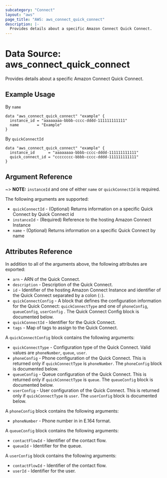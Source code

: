 ```yaml
---
subcategory: "Connect"
layout: "aws"
page_title: "AWS: aws_connect_quick_connect"
description: |-
  Provides details about a specific Amazon Connect Quick Connect.
---
```


# Data Source: aws\_connect\_quick\_connect

Provides details about a specific Amazon Connect Quick Connect.

## Example Usage

By `name`

```hcl
data "aws_connect_quick_connect" "example" {
  instance_id = "aaaaaaaa-bbbb-cccc-dddd-111111111111"
  name        = "Example"
}
```

By `quickConnectId`

```hcl
data "aws_connect_quick_connect" "example" {
  instance_id      = "aaaaaaaa-bbbb-cccc-dddd-111111111111"
  quick_connect_id = "cccccccc-bbbb-cccc-dddd-111111111111"
}
```

## Argument Reference

\~> **NOTE:** `instanceId` and one of either `name` or `quickConnectId` is required.

The following arguments are supported:

* `quickConnectId` - (Optional) Returns information on a specific Quick Connect by Quick Connect id
* `instanceId` - (Required) Reference to the hosting Amazon Connect Instance
* `name` - (Optional) Returns information on a specific Quick Connect by name

## Attributes Reference

In addition to all of the arguments above, the following attributes are exported:

* `arn` - ARN of the Quick Connect.
* `description` - Description of the Quick Connect.
* `id` - Identifier of the hosting Amazon Connect Instance and identifier of the Quick Connect separated by a colon (`:`).
* `quickConnectConfig` - A block that defines the configuration information for the Quick Connect: `quickConnectType` and one of `phoneConfig`, `queueConfig`, `userConfig` . The Quick Connect Config block is documented below.
* `quickConnectId` - Identifier for the Quick Connect.
* `tags` - Map of tags to assign to the Quick Connect.

A `quickConnectConfig` block contains the following arguments:

* `quickConnectType` - Configuration type of the Quick Connect. Valid values are `phoneNumber`, `queue`, `user`.
* `phoneConfig` - Phone configuration of the Quick Connect. This is returned only if `quickConnectType` is `phoneNumber`. The `phoneConfig` block is documented below.
* `queueConfig` - Queue configuration of the Quick Connect. This is returned only if `quickConnectType` is `queue`. The `queueConfig` block is documented below.
* `userConfig` - User configuration of the Quick Connect. This is returned only if `quickConnectType` is `user`. The `userConfig` block is documented below.

A `phoneConfig` block contains the following arguments:

* `phoneNumber` - Phone number in in E.164 format.

A `queueConfig` block contains the following arguments:

* `contactFlowId` - Identifier of the contact flow.
* `queueId` - Identifier for the queue.

A `userConfig` block contains the following arguments:

* `contactFlowId` - Identifier of the contact flow.
* `userId` - Identifier for the user.
